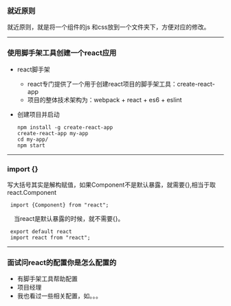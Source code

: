 ### 就近原则
就近原则，就是将一个组件的js 和css放到一个文件夹下，方便对应的修改。

- - -
### 使用脚手架工具创建一个react应用
- react脚手架
  - react专门提供了一个用于创建react项目的脚手架工具：create-react-app
  - 项目的整体技术架构为：webpack + react  + es6 +  eslint

- 创建项目并启动

      npm install -g create-react-app
      create-react-app my-app
      cd my-app/
      npm start
      
 
 
- - -
### import {}
写大括号其实是解构赋值，如果Component不是默认暴露，就需要{},相当于取react.Component
 
     import {Component} from "react";
    
当react是默认暴露的时候，就不需要{}。

     export default react
     import react from "react";
 
- - -
### 面试问react的配置你是怎么配置的
- 有脚手架工具帮助配置
- 项目经理
- 我也看过一些相关配置，如。。。
